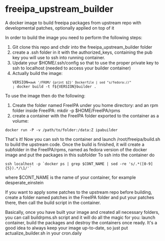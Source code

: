 # freeipa_upstream_builder
A docker image to build freeipa packages from upstream repo with developmental patches, optionally applied on top of it

In order to build the image you need to perform the following steps:
1.  Git clone this repo and chdir into the freeipa\_upstream\_builder folder
2.  create a .ssh folder in it with the authorized\_keys, containing the pub key
   you will use to ssh into running container.
4.  Update your $HOME/.ssh/config so that to use the proper private key to ssh
    to localhost (needed to access your builder container)
3.  Actually build the image: <pre><code>VERSION=`awk '/FROM/ {print $2}' Dockerfile
    | sed "s/fedora://"` ; docker build -t f${VERSION}builder .</code></pre>

To use the image then do the following:
1.  Create the folder named FreeIPA under you home directory: and an rpm folder inside FreeIPA: mkdir -p $HOME/FreeIPA/rpms
2.  create a container with the FreeIPA folder exported to the container as a volume:
<pre><code>docker run -P -v /path/to/folder:/data:Z ipabuilder</pre></code>
That's it! Now you can ssh to the container and launch /root/freeipa/build.sh
to build the upstream code. Once the build is finished, it will create a 
subfolder in the FreeIPA/rpms, named as fedora version of the docker image
and put the packages in this subfolder
To ssh into the container do 
<pre><code>ssh localhost -p `docker ps | grep $CONT_NAME | sed -re 's/.*([0-9]{5}).*/\1/'`</pre></code>
where $CONT\_NAME is the name of your container, for example desperate\_einstein

If you want to apply some patches to the upstream repo before building, create
a folder named patches in the FreeIPA folder and put your patches there, then call the build script
in the container.

Basically, once you have built your image and created all necessary folders, you can
call buildrpms.sh script and it will do all the magic for you: launch container, build
the packages and destroy the containers once ready. It's a good idea to always keep
your image up-to-date, so just put actualize\_builder.sh in your cron.daily
